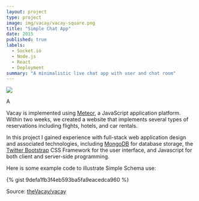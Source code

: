 ```yaml
---
layout: project
type: project
image: img/vacay/vacay-square.png
title: "Simple Chat App"
date: 2015
published: true
labels:
  - Socket.io
  - Node.js
  - React
  - Deployment
summary: "A minimalistic live chat app with user and chat room"
---
```


<img class="img-fluid" src="../img/vacay/vacay-home-page.png">

A 

Vacay is implemented using [Meteor](http://meteor.com), a JavaScript application platform. Within two weeks, we created a website that implements several types of reservations including flights, hotels, and car rentals.

In this project I gained experience with full-stack web application design and associated technologies, including [MongoDB](http://mongodb.com) for database storage, the [Twitter Bootstrap](http://getbootstrap.com/) CSS Framework for the user interface, and Javascript for both client and server-side programming. 

Here is some example code to illustrate Simple Schema use:

{% gist 9defa1fb3f4eb593ba5fa9eacedca960 %}
 
Source: <a href="https://github.com/theVacay/vacay">theVacay/vacay</a>
